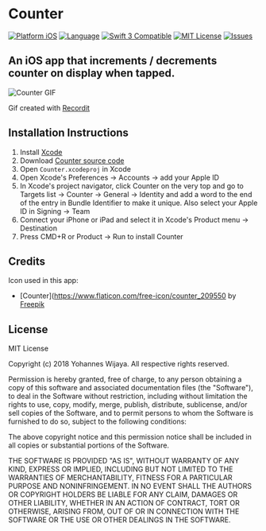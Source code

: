# Counter

[![Platform iOS](https://img.shields.io/badge/platform-iOS-blue.svg?style=flat)](http://developer.apple.com/ios)
[![Language](http://img.shields.io/badge/language-swift-orange.svg?style=flat)](https://developer.apple.com/swift)
[![Swift 3 Compatible](https://img.shields.io/badge/swift3-compatible-4BC51D.svg?style=flat)](https://swift.org/blog/swift-3-0-released/)
[![MIT License](http://img.shields.io/badge/license-MIT-blue.svg?style=flat)](https://github.com/yoha/Counter/blob/master/LICENSE)
[![Issues](https://img.shields.io/github/issues/yoha/Counter.svg?style=flat)](https://github.com/yoha/Counter/issues)

## An iOS app that increments / decrements counter on display when tapped. 

![Counter GIF](http://g.recordit.co/76nG3512eZ.gif)

Gif created with [Recordit](http://recordit.co)

## Installation Instructions

1. Install [Xcode](https://developer.apple.com/xcode/)
2. Download [Counter source code](https://github.com/yoha/Counter/releases/latest)
3. Open `Counter.xcodeproj` in Xcode
4. Open Xcode's Preferences -> Accounts -> add your Apple ID
5. In Xcode's project navigator, click Counter on the very top and go to Targets list -> Counter -> General -> Identity and add a word to the end of the entry in Bundle Identifier to make it unique. Also select your Apple ID in Signing -> Team
6. Connect your iPhone or iPad and select it in Xcode's Product menu -> Destination
7. Press CMD+R or Product -> Run to install Counter

## Credits

Icon used in this app:
- [Counter](https://www.flaticon.com/free-icon/counter_209550 by [Freepik](https://freepik.com)

## License

MIT License

Copyright (c) 2018 Yohannes Wijaya. All respective rights reserved.  

Permission is hereby granted, free of charge, to any person obtaining a copy of this software and associated documentation files (the "Software"), to deal in the Software without restriction, including without limitation the rights to use, copy, modify, merge, publish, distribute, sublicense, and/or sell copies of the Software, and to permit persons to whom the Software is furnished to do so, subject to the following conditions:

The above copyright notice and this permission notice shall be included in all copies or substantial portions of the Software.

THE SOFTWARE IS PROVIDED "AS IS", WITHOUT WARRANTY OF ANY KIND, EXPRESS OR IMPLIED, INCLUDING BUT NOT LIMITED TO THE WARRANTIES OF MERCHANTABILITY, FITNESS FOR A PARTICULAR PURPOSE AND NONINFRINGEMENT. IN NO EVENT SHALL THE AUTHORS OR COPYRIGHT HOLDERS BE LIABLE FOR ANY CLAIM, DAMAGES OR OTHER LIABILITY, WHETHER IN AN ACTION OF CONTRACT, TORT OR OTHERWISE, ARISING FROM, OUT OF OR IN CONNECTION WITH THE SOFTWARE OR THE USE OR OTHER DEALINGS IN THE SOFTWARE.
